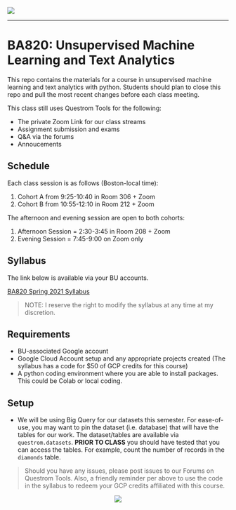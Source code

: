 ![](https://touchmba.com/wp-content/uploads/2017/12/BU-Questrom.png)

---

# BA820: Unsupervised Machine Learning and Text Analytics

This repo contains the materials for a course in unsupervised machine learning and text analytics with python.  Students should plan to close this repo and pull the most recent changes before each class meeting.

This class still uses Questrom Tools for the following:

- The private Zoom Link for our class streams
- Assignment submission and exams
- Q&A via the forums
- Annoucements


## Schedule

Each class session is as follows (Boston-local time):

1. Cohort A from 9:25-10:40 in Room 306 + Zoom
2. Cohort B from 10:55-12:10 in Room 212 + Zoom

The afternoon and evening session are open to both cohorts:

1. Afternoon Session = 2:30-3:45 in Room 208 + Zoom
2. Evening Session = 7:45-9:00 on Zoom only

## Syllabus

The link below is available via your BU accounts.

[BA820 Spring 2021 Syllabus](https://docs.google.com/document/d/1qt2xloBW-8pScSKR7VyeuztvdAhYXli0xIdNKWfVo9w/edit?usp=sharing)

> NOTE: I reserve the right to modify the syllabus at any time at my discretion.


## Requirements

- BU-associated Google account
- Google Cloud Account setup and any appropriate projects created (The syllabus has a code for $50 of GCP credits for this course)
- A python coding environment where you are able to install packages.  This could be Colab or local coding.

## Setup

- We will be using Big Query for our datasets this semester.  For ease-of-use, you may want to pin the dataset (i.e. database) that will have the tables for our work.  The dataset/tables are available via `questrom.datasets`.  __PRIOR TO CLASS__ you should have tested that you can access the tables.  For example, count the number of records in the `diamonds` table.

> Should you have any issues, please post issues to our Forums on Questrom Tools.  Also, a friendly reminder per above to use the code in the syllabus to redeem your GCP credits affiliated with this course.

<p align="center" width="100%">
    <img  src="https://snipboard.io/AWQhwE.jpg"> 
</p>



